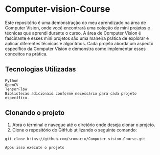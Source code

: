 ﻿#  Computer-vision-Course

Este repositório é uma demonstração do meu aprendizado na área de Computer Vision, onde você encontrará uma coleção de mini projetos e técnicas que aprendi durante o curso.
A área de Computer Vision é fascinante e esses mini projetos são uma maneira prática de explorar e aplicar diferentes técnicas e algoritmos. Cada projeto aborda um aspecto específico da Computer Vision e demonstra como implementar esses conceitos na prática. 


## Tecnologias Utilizadas

    Python
    OpenCV
    TensorFlow
    Bibliotecas adicionais conforme necessário para cada projeto específico.

## Clonando o projeto

1. Abra o terminal e navegue até o diretório onde deseja clonar o projeto.
2. Clone o repositório do GitHub utilizando o seguinte comando:


```
git clone https://github.com/sromario/Computer-vision-Course.git

Após isso execute o projeto
```
